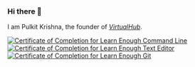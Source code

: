 ### Hi there 👋
I am Pulkit Krishna, the founder of [*VirtualHub*](https://virtualhub.eu.org).

<a href="https://www.learnenough.com/certificates/pulkitkrishna"><img src="https://www.learnenough.com/certificates/pulkitkrishna/command-line-tutorial.svg" alt="Certificate of Completion for Learn Enough Command Line"></a><a href="https://www.learnenough.com/certificates/pulkitkrishna"><img src="https://www.learnenough.com/certificates/pulkitkrishna/text-editor-tutorial.svg" alt="Certificate of Completion for Learn Enough Text Editor"></a><a href="https://www.learnenough.com/certificates/pulkitkrishna"><img src="https://www.learnenough.com/certificates/pulkitkrishna/git-tutorial.svg" alt="Certificate of Completion for Learn Enough Git"></a>
<!--
**pulkitkrishna00/pulkitkrishna00** is a ✨ _special_ ✨ repository because its `README.md` (this file) appears on your GitHub profile.

Here are some ideas to get you started:

- 🔭 I’m currently working on ...
- 🌱 I’m currently learning ...
- 👯 I’m looking to collaborate on ...
- 🤔 I’m looking for help with ...
- 💬 Ask me about ...
- 📫 How to reach me: ...
- 😄 Pronouns: ...
- ⚡ Fun fact: ...
-->
